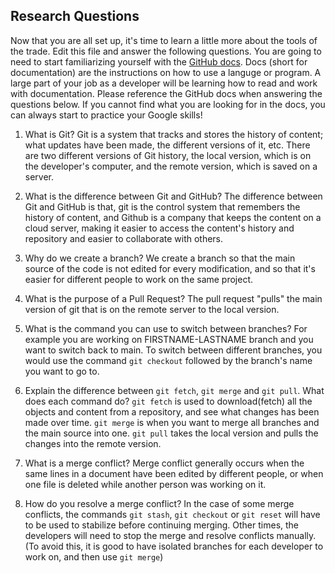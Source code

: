 ## Research Questions 

Now that you are all set up, it's time to learn a little more about the tools of the trade. Edit this file and answer the following questions. You are going to need to start familiarizing yourself with the [GitHub docs](https://docs.github.com/en). Docs (short for documentation) are the instructions on how to use a languge or program. A large part of your job as a developer will be learning how to read and work with documentation. Please reference the GitHub docs when answering the questions below. If you cannot find what you are looking for in the docs, you can always start to practice your Google skills!

1. What is Git? 
    Git is a system that tracks and stores the history of content; what updates have been made, the different versions of it, etc. There are two different versions of Git history, the local version, which is on the developer's computer, and the remote version, which is saved on a server.

2. What is the difference between Git and GitHub?
    The difference between Git and GitHub is that, git is the control system that remembers the history of content, and Github is a company that keeps the content on a cloud server, making it easier to access the content's history and repository and easier to collaborate with others.

3. Why do we create a branch? 
    We create a branch so that the main source of the code is not edited for every modification, and so that it's easier for different people to work on the same project.

4. What is the purpose of a Pull Request?
    The pull request "pulls" the main version of git that is on the remote server to the local version.

5. What is the command you can use to switch between branches? For example you are working on FIRSTNAME-LASTNAME branch and you want to switch back to main.
    To switch between different branches, you would use the command `git checkout` followed by the branch's name you want to go to.

6. Explain the difference between `git fetch`, `git merge` and `git pull`. What does each command do?
    `git fetch` is used to download(fetch) all the objects and content from a repository, and see what changes has been made over time.
    `git merge` is when you want to merge all branches and the main source into one.
    `git pull` takes the local version and pulls the changes into the remote version.

7. What is a merge conflict?
    Merge conflict generally occurs when the same lines in a document have been edited by different people, or when one file is deleted while another person was working on it.
    
8. How do you resolve a merge conflict?
     In the case of some merge conflicts, the commands `git stash`, `git checkout` or `git reset` will have to be used to stabilize before continuing merging. Other times, the developers will need to stop the merge and resolve conflicts manually. (To avoid this, it is good to have isolated branches for each developer to work on, and then use `git merge`)